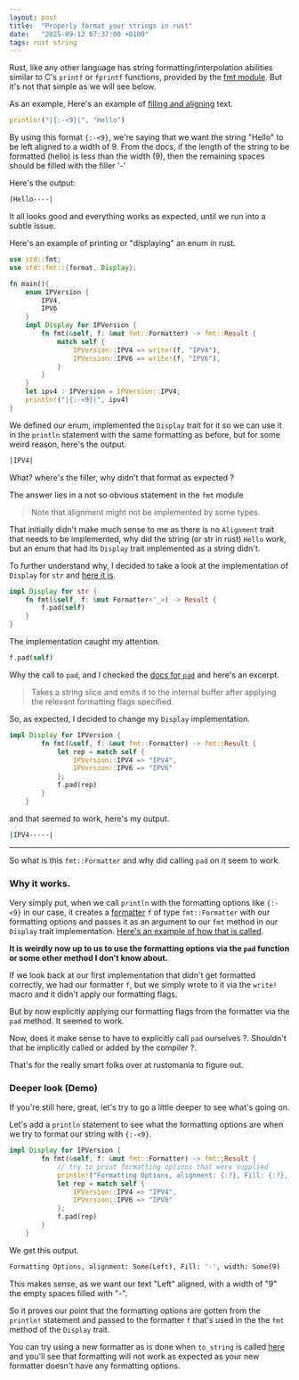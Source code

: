 ```yaml
---
layout: post
title:  "Properly format your strings in rust"
date:   "2025-09-12 07:37:00 +0100"
tags: rust string
---
```


Rust, like any other language has string formatting/interpolation abilities similar to C's `printf` or `fprintf` functions, provided by the [fmt module](https://doc.rust-lang.org/std/fmt/). But it's not that simple as we will see below.

As an example, Here's an example of [filling and aligning](https://doc.rust-lang.org/alloc/fmt/index.html#fillalignment) text.

```rust
println!("|{:-<9}|", "Hello")
```
By using this format `{:-<9}`, we're saying that we want the string "Hello" to be left aligned to a width of 9. From the docs, if the length of the string to be formatted (hello) is less than the width (9), then the remaining spaces should be filled with the filler '-'

Here's the output:
```bash
|Hello----|
```

It all looks good and everything works as expected, until we run into a subtle issue. 

Here's an example of printing or "displaying" an enum in rust.

```rust
use std::fmt;
use std::fmt::{format, Display};

fn main(){
    enum IPVersion {
        IPV4,
        IPV6
    }
    impl Display for IPVersion {
        fn fmt(&self, f: &mut fmt::Formatter) -> fmt::Result {
            match self {
                IPVersion::IPV4 => write!(f, "IPV4"),
                IPVersion::IPV6 => write!(f, "IPV6"),
            }
        }
    }
    let ipv4 : IPVersion = IPVersion::IPV4;
    println!("|{:-<9}|", ipv4)
}
```

We defined our enum, implemented the `Display` trait for it so we can use it in the `println` statement with the same formatting as before, but for some weird reason, here's the output.

```bash
|IPV4|
```

What? where's the filler, why didn't that format as expected ?

The answer lies in a not so obvious statement in the `fmt` module

> Note that alignment might not be implemented by some types.

That initially didn't make much sense to me as there is no `Alignment` trait that needs to be implemented, why did the string (or str in rust)  `Hello` work, but an enum that had its `Display` trait implemented as a string didn't.


To further understand why, I decided to take a look at the implementation of `Display` for `str` and [here it is](https://github.com/rust-lang/rust/blob/52618eb338609df44978b0ca4451ab7941fd1c7a/library/core/src/fmt/mod.rs#L2751).

```rust
impl Display for str {
    fn fmt(&self, f: &mut Formatter<'_>) -> Result {
        f.pad(self)
    }
}
```

The implementation caught my attention.

```rust
f.pad(self)
```
Why the call to `pad`, and I checked the [docs for `pad`](https://doc.rust-lang.org/core/fmt/struct.Formatter.html#method.pad) and here's an excerpt. 

> Takes a string slice and emits it to the internal buffer after applying the relevant formatting flags specified.

So, as expected, I decided to change my `Display` implementation.

```rust
impl Display for IPVersion {
        fn fmt(&self, f: &mut fmt::Formatter) -> fmt::Result {
            let rep = match self {
                IPVersion::IPV4 => "IPV4",
                IPVersion::IPV6 => "IPV6"
            };
            f.pad(rep)
        }
    }
```

and that seemed to work, here's my output.

```bash
|IPV4-----|
```
----------
So what is this `fmt::Formatter` and  why did calling `pad` on it seem to work.

### Why it works.

Very simply put, when we call `println` with the formatting options like `{:-<9}` in our case, it creates a [formatter](https://github.com/rust-lang/rust/blob/52618eb338609df44978b0ca4451ab7941fd1c7a/library/core/src/fmt/mod.rs#L1451) `f` of type `fmt::Formatter` with our formatting options and passes it as an argument to our `fmt` method in our `Display` trait implementation. [Here's an example of how that is called](https://github.com/rust-lang/rust/blob/52618eb338609df44978b0ca4451ab7941fd1c7a/library/alloc/src/string.rs#L2820C9-L2820C26). 

**It is weirdly now up to us to use the formatting options via the `pad` function or some other method I don't know about.**

If we look back at our first implementation that didn't get formatted correctly, we had our formatter `f`, but we simply wrote to it via the `write!` macro and it didn't apply our formatting flags. 

But by now explicitly applying our formatting flags from the formatter via the `pad` method. It seemed to work.

Now, does it make sense to have to explicitly call `pad` ourselves ?. Shouldn't that be implicitly called or added by the compiler ?.

That's for the really smart folks over at rustomania to figure out.



### Deeper look (Demo)
If you're still here, great, let's try to go a little deeper to see what's going on.

Let's add a `println` statement to see what the formatting options are when we try to format our string with `{:-<9}`. 

```rust
impl Display for IPVersion {
        fn fmt(&self, f: &mut fmt::Formatter) -> fmt::Result {
            // try to print formatting options that were supplied
            println!("Formatting Options, alignment: {:?}, Fill: {:?}, width: {:?}", f.align(), f.fill(), f.width());
            let rep = match self {
                IPVersion::IPV4 => "IPV4",
                IPVersion::IPV6 => "IPV6"
            };
            f.pad(rep)
        }
    }
```

We get this output.

```bash
Formatting Options, alignment: Some(Left), Fill: '-', width: Some(9)
```

This makes sense, as we want our text "Left" aligned, with a width of "9" the empty spaces filled with "-". 

So it proves our point that the formatting options are gotten from the `println!` statement and passed to the formatter `f` that's used in the the `fmt` method of the `Display` trait. 

You can try using a new formatter as is done when `to_string` is called [here](https://github.com/rust-lang/rust/blob/52618eb338609df44978b0ca4451ab7941fd1c7a/library/alloc/src/string.rs#L2817) and you'll see that formatting will not work as expected as your new formatter doesn't have any formatting options.

